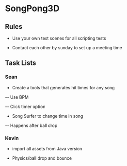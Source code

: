 # SongPong3D
## Rules

- Use your own test scenes for all scripting tests

- Contact each other by sunday to set up a meeting time

## Task Lists
### Sean
- Create a tools that generates hit times for any song 

-- Use BPM

-- Click timer option

- Song Surfer to change time in song

-- Happens after ball drop  
### Kevin
- import all assets from Java version

- Physics/ball drop and bounce

